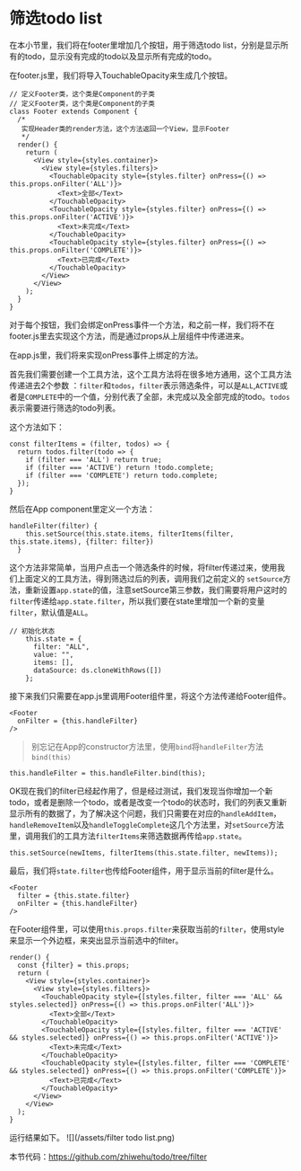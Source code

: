 # 筛选todo list

在本小节里，我们将在footer里增加几个按钮，用于筛选todo list，分别是显示所有的todo，显示没有完成的todo以及显示所有完成的todo。

在footer.js里，我们将导入TouchableOpacity来生成几个按钮。

```
// 定义Footer类，这个类是Component的子类
// 定义Footer类，这个类是Component的子类
class Footer extends Component {
  /*
   实现Header类的render方法，这个方法返回一个View，显示Footer
   */
  render() {
    return (
      <View style={styles.container}>
        <View style={styles.filters}>
          <TouchableOpacity style={styles.filter} onPress={() => this.props.onFilter('ALL')}>
            <Text>全部</Text>
          </TouchableOpacity>
          <TouchableOpacity style={styles.filter} onPress={() => this.props.onFilter('ACTIVE')}>
            <Text>未完成</Text>
          </TouchableOpacity>
          <TouchableOpacity style={styles.filter} onPress={() => this.props.onFilter('COMPLETE')}>
            <Text>已完成</Text>
          </TouchableOpacity>
        </View>
      </View>
    );
  }
}

```

对于每个按钮，我们会绑定onPress事件一个方法，和之前一样，我们将不在footer.js里去实现这个方法，而是通过props从上层组件中传递进来。

在app.js里，我们将来实现onPress事件上绑定的方法。

首先我们需要创建一个工具方法，这个工具方法将在很多地方通用，这个工具方法传递进去2个参数 ：`filter`和`todos`，`filter`表示筛选条件，可以是`ALL`,`ACTIVE`或者是`COMPLETE`中的一个值，分别代表了全部，未完成以及全部完成的todo。`todos`表示需要进行筛选的todo列表。

这个方法如下：

```
const filterItems = (filter, todos) => {
  return todos.filter(todo => {
    if (filter === 'ALL') return true;
    if (filter === 'ACTIVE') return !todo.complete;
    if (filter === 'COMPLETE') return todo.complete;
  });
}
```

然后在App component里定义一个方法：

```
handleFilter(filter) {
    this.setSource(this.state.items, filterItems(filter, this.state.items), {filter: filter})
  }
```

这个方法非常简单，当用户点击一个筛选条件的时候，将filter传递过来，使用我们上面定义的工具方法，得到筛选过后的列表，调用我们之前定义的 `setSource`方法，重新设置`app.state`的值，注意setSource第三参数，我们需要将用户这时的`filter`传递给`app.state.filter`，所以我们要在state里增加一个新的变量`filter`，默认值是`ALL`。

```
// 初始化状态
    this.state = {
      filter: "ALL",
      value: "",
      items: [],
      dataSource: ds.cloneWithRows([])
    };
```

接下来我们只需要在app.js里调用Footer组件里，将这个方法传递给Footer组件。

```
<Footer
  onFilter = {this.handleFilter}
/>
```

> 别忘记在App的constructor方法里，使用`bind`将`handleFilter`方法`bind(this）`

```
this.handleFilter = this.handleFilter.bind(this);
```

OK现在我们的filter已经起作用了，但是经过测试，我们发现当你增加一个新todo，或者是删除一个todo，或者是改变一个todo的状态时，我们的列表又重新显示所有的数据了，为了解决这个问题，我们只需要在对应的`handleAddItem`，`handleRemoveItem`以及`handleToggleComplete`这几个方法里，对`setSource`方法里，调用我们的工具方法`filterItems`来筛选数据再传给`app.state`。

```
this.setSource(newItems, filterItems(this.state.filter, newItems));
```

最后，我们将`state.filter`也传给Footer组件，用于显示当前的filter是什么。

```
<Footer
  filter = {this.state.filter}
  onFilter = {this.handleFilter}
/>
```

在Footer组件里，可以使用`this.props.filter`来获取当前的`filter`，使用style来显示一个外边框，来突出显示当前选中的filter。

```
render() {
  const {filter} = this.props;
  return (
    <View style={styles.container}>
      <View style={styles.filters}>
        <TouchableOpacity style={[styles.filter, filter === 'ALL' && styles.selected]} onPress={() => this.props.onFilter('ALL')}>
          <Text>全部</Text>
        </TouchableOpacity>
        <TouchableOpacity style={[styles.filter, filter === 'ACTIVE' && styles.selected]} onPress={() => this.props.onFilter('ACTIVE')}>
          <Text>未完成</Text>
        </TouchableOpacity>
        <TouchableOpacity style={[styles.filter, filter === 'COMPLETE' && styles.selected]} onPress={() => this.props.onFilter('COMPLETE')}>
          <Text>已完成</Text>
        </TouchableOpacity>
      </View>
    </View>
  );
}
```
运行结果如下。
![](/assets/filter todo list.png)

本节代码：https://github.com/zhiwehu/todo/tree/filter

